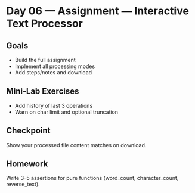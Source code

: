 # Day 06 — Assignment — Interactive Text Processor

## Goals
- Build the full assignment
- Implement all processing modes
- Add steps/notes and download

## Mini‑Lab Exercises
- Add history of last 3 operations
- Warn on char limit and optional truncation

## Checkpoint
Show your processed file content matches on download.

## Homework
Write 3–5 assertions for pure functions (word_count, character_count, reverse_text).